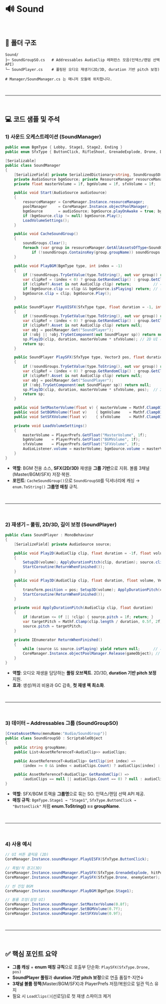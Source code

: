 # 🔊 Sound

<br>

## 📁 폴더 구조

```
Sound/
├─ SoundGroupSO.cs   # Addressables AudioClip 레퍼런스 모음(인덱스/랜덤 선택 API)
└─ SoundPlayer.cs    # 풀링된 오디오 재생기(2D/3D, duration 기반 pitch 보정)

# Manager/SoundManager.cs 는 매니저 모듈에 위치합니다.
```

<br>

---

<br>

## 💻 코드 샘플 및 주석

### 1) 사운드 오케스트레이션 (SoundManager)

```csharp
public enum BgmType { Lobby, Stage1, Stage2, Ending }
public enum SfxType { ButtonClick, RifleShoot, GrenadeExplode, Drone, Dog, /* ... */ }

[Serializable]
public class SoundManager
{
    [SerializeField] private SerializedDictionary<string, SoundGroupSO> soundGroups = new();
    private AudioSource bgmSource; private ResourceManager resourceManager; private ObjectPoolManager poolManager;
    private float masterVolume = 1f, bgmVolume = 1f, sfxVolume = 1f;

    public void Start(AudioSource audioSource)
    {
        resourceManager = CoreManager.Instance.resourceManager;
        poolManager     = CoreManager.Instance.objectPoolManager;
        bgmSource       = audioSource; bgmSource.playOnAwake = true; bgmSource.loop = true;
        if (bgmSource.clip != null) bgmSource.Play();
        LoadVolumeSettings();
    }

    public void CacheSoundGroup()
    {
        soundGroups.Clear();
        foreach (var group in resourceManager.GetAllAssetsOfType<SoundGroupSO>())
            if (!soundGroups.ContainsKey(group.groupName)) soundGroups.Add(group.groupName, group);
    }

    public void PlayBGM(BgmType type, int index = -1)
    {
        if (!soundGroups.TryGetValue(type.ToString(), out var group)) return;
        var clipRef = (index < 0) ? group.GetRandomClip() : group.GetClip(index);
        if (clipRef?.Asset is not AudioClip clip) return;          // 미로딩 방어
        if (bgmSource.clip == clip && bgmSource.isPlaying) return; // 중복 방지
        bgmSource.clip = clip; bgmSource.Play();
    }

    public SoundPlayer PlayUISFX(SfxType type, float duration = -1, int index = -1)
    {
        if (!soundGroups.TryGetValue(type.ToString(), out var group)) return null;
        var clipRef = (index < 0) ? group.GetRandomClip() : group.GetClip(index);
        if (clipRef?.Asset is not AudioClip clip) return null;
        var obj = poolManager.Get("SoundPlayer");
        if (!obj || !obj.TryGetComponent(out SoundPlayer sp)) return null;
        sp.Play2D(clip, duration, masterVolume * sfxVolume); // 2D UI 재생
        return sp;
    }

    public SoundPlayer PlaySFX(SfxType type, Vector3 pos, float duration = -1, int index = -1)
    {
        if (!soundGroups.TryGetValue(type.ToString(), out var group)) return null;
        var clipRef = (index < 0) ? group.GetRandomClip() : group.GetClip(index);
        if (clipRef?.Asset is not AudioClip clip) return null;
        var obj = poolManager.Get("SoundPlayer");
        if (!obj.TryGetComponent(out SoundPlayer sp)) return null;
        sp.Play3D(clip, duration, masterVolume * sfxVolume, pos);  // 3D 월드 재생
        return sp;
    }

    public void SetMasterVolume(float v) { masterVolume = Mathf.Clamp01(v); AudioListener.volume = v; SetBGMVolume(bgmVolume); SetSFXVolume(sfxVolume); PlayerPrefs.SetFloat("MasterVolume", v); }
    public void SetBGMVolume(float v)    { bgmVolume    = Mathf.Clamp01(v); bgmSource.volume = masterVolume * v; PlayerPrefs.SetFloat("BGMVolume", v); }
    public void SetSFXVolume(float v)    { sfxVolume    = Mathf.Clamp01(v); PlayerPrefs.SetFloat("SFXVolume", v); }

    private void LoadVolumeSettings()
    {
        masterVolume = PlayerPrefs.GetFloat("MasterVolume", 1f);
        bgmVolume    = PlayerPrefs.GetFloat("BGMVolume", 1f);
        sfxVolume    = PlayerPrefs.GetFloat("SFXVolume", 1f);
        AudioListener.volume = masterVolume; bgmSource.volume = masterVolume * bgmVolume;
    }
}
```

* **역할**: BGM 전용 소스, **SFX(2D/3D)** 재생을 **그룹 기반**으로 지휘. 볼륨 3채널(Master/BGM/SFX) 저장·복원.
* **포인트**: `CacheSoundGroup()`으로 `SoundGroupSO`를 딕셔너리에 캐싱 → `enum.ToString()` **그룹명 매칭** 규칙.

<br>

---

<br>

### 2) 재생기 – 풀링, 2D/3D, 길이 보정 (SoundPlayer)

```csharp
public class SoundPlayer : MonoBehaviour
{
    [SerializeField] private AudioSource source;

    public void Play2D(AudioClip clip, float duration = -1f, float volume = 1f)
    {
        Setup2D(volume); ApplyDurationPitch(clip, duration); source.clip = clip; source.Play();
        StartCoroutine(ReturnWhenFinished());
    }

    public void Play3D(AudioClip clip, float duration, float volume, Vector3 pos)
    {
        transform.position = pos; Setup3D(volume); ApplyDurationPitch(clip, duration); source.clip = clip; source.Play();
        StartCoroutine(ReturnWhenFinished());
    }

    private void ApplyDurationPitch(AudioClip clip, float duration)
    {
        if (duration <= 0f || !clip) { source.pitch = 1f; return; }
        var targetPitch = Mathf.Clamp(clip.length / duration, 0.5f, 2f); // 길이 맞춤
        source.pitch = targetPitch;
    }

    private IEnumerator ReturnWhenFinished()
    {
        while (source && source.isPlaying) yield return null;      // 재생 완료 대기
        CoreManager.Instance.objectPoolManager.Release(gameObject); // 풀 반환
    }
}
```

* **역할**: 오디오 재생을 담당하는 **풀링 오브젝트**. 2D/3D, **duration 기반 pitch 보정** 지원.
* **효과**: 생성/파괴 비용과 GC 감축, **첫 재생 렉 최소화**.

<br>

---

<br>

### 3) 데이터 – Addressables 그룹 (SoundGroupSO)

```csharp
[CreateAssetMenu(menuName:"Audio/SoundGroup")]
public class SoundGroupSO : ScriptableObject
{
    public string groupName;
    public List<AssetReferenceT<AudioClip>> audioClips;

    public AssetReferenceT<AudioClip> GetClip(int index) =>
        (index >= 0 && index < audioClips.Count) ? audioClips[index] : null;

    public AssetReferenceT<AudioClip> GetRandomClip() =>
        (audioClips == null || audioClips.Count == 0) ? null : audioClips[Random.Range(0, audioClips.Count)];
}
```

* **역할**: SFX/BGM 트랙을 **그룹명**으로 묶는 SO. 인덱스/랜덤 선택 API 제공.
* **매칭 규칙**: `BgmType.Stage1 → "Stage1"`, `SfxType.ButtonClick → "ButtonClick"` 처럼 **enum.ToString() == groupName**.

<br>

---

<br>

### 4) 사용 예시

```csharp
// UI 버튼 클릭음 (2D)
CoreManager.Instance.soundManager.PlayUISFX(SfxType.ButtonClick);

// 폭발/적 경고(3D)
CoreManager.Instance.soundManager.PlaySFX(SfxType.GrenadeExplode, hitPos);
CoreManager.Instance.soundManager.PlaySFX(SfxType.Drone, enemyCenter);

// 씬 진입 BGM
CoreManager.Instance.soundManager.PlayBGM(BgmType.Stage1);

// 볼륨 조정(설정 UI)
CoreManager.Instance.soundManager.SetMasterVolume(0.8f);
CoreManager.Instance.soundManager.SetBGMVolume(0.7f);
CoreManager.Instance.soundManager.SetSFXVolume(0.9f);
```

<br>

---

<br>

## ✅ 핵심 포인트 요약

* **그룹 캐싱** + **enum 매칭 규칙**으로 호출부 단순화: `PlaySFX(SfxType.Drone, pos)`
* **SoundPlayer 풀링**과 **duration 기반 pitch 보정**으로 연출 품질↑·지연↓
* **3채널 볼륨 정책**(Master/BGM/SFX)과 PlayerPrefs 저장/복원으로 일관 믹스 유지
* 필요 시 `LoadClips()`(선로딩)로 첫 재생 스파이크 제거
